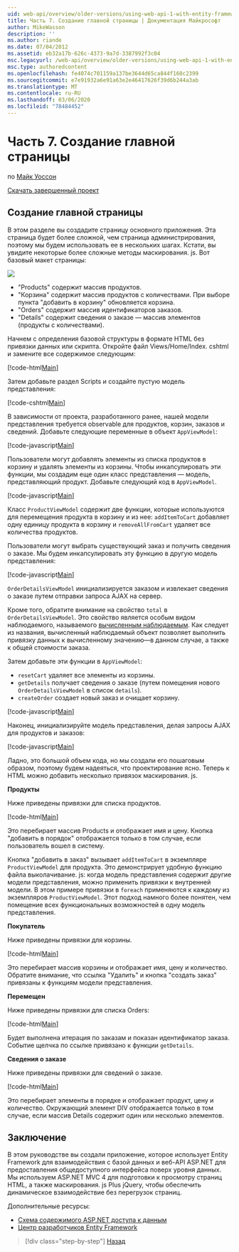 ```yaml
---
uid: web-api/overview/older-versions/using-web-api-1-with-entity-framework-5/using-web-api-with-entity-framework-part-7
title: Часть 7. Создание главной страницы | Документация Майкрософт
author: MikeWasson
description: ''
ms.author: riande
ms.date: 07/04/2012
ms.assetid: eb32a17b-626c-4373-9a7d-3387992f3c04
msc.legacyurl: /web-api/overview/older-versions/using-web-api-1-with-entity-framework-5/using-web-api-with-entity-framework-part-7
msc.type: authoredcontent
ms.openlocfilehash: fe4074c701159a137be3644d65ca844f160c2399
ms.sourcegitcommit: e7e91932a6e91a63e2e46417626f39d6b244a3ab
ms.translationtype: MT
ms.contentlocale: ru-RU
ms.lasthandoff: 03/06/2020
ms.locfileid: "78484452"
---
```

# <a name="part-7-creating-the-main-page"></a>Часть 7. Создание главной страницы

по [Майк Уоссон](https://github.com/MikeWasson)

[Скачать завершенный проект](https://code.msdn.microsoft.com/ASP-NET-Web-API-with-afa30545)

## <a name="creating-the-main-page"></a>Создание главной страницы

В этом разделе вы создадите страницу основного приложения. Эта страница будет более сложной, чем страница администрирования, поэтому мы будем использовать ее в нескольких шагах. Кстати, вы увидите некоторые более сложные методы маскирования. js. Вот базовый макет страницы:

![](using-web-api-with-entity-framework-part-7/_static/image1.png)

- "Products" содержит массив продуктов.
- "Корзина" содержит массив продуктов с количествами. При выборе пункта "добавить в корзину" обновляется корзина.
- "Orders" содержит массив идентификаторов заказов.
- "Details" содержит сведения о заказе — массив элементов (продукты с количествами).

Начнем с определения базовой структуры в формате HTML без привязки данных или скрипта. Откройте файл Views/Home/Index. cshtml и замените все содержимое следующим:

[!code-html[Main](using-web-api-with-entity-framework-part-7/samples/sample1.html)]

Затем добавьте раздел Scripts и создайте пустую модель представления:

[!code-cshtml[Main](using-web-api-with-entity-framework-part-7/samples/sample2.cshtml)]

В зависимости от проекта, разработанного ранее, нашей модели представления требуется observable для продуктов, корзин, заказов и сведений. Добавьте следующие переменные в объект `AppViewModel`:

[!code-javascript[Main](using-web-api-with-entity-framework-part-7/samples/sample3.js)]

Пользователи могут добавлять элементы из списка продуктов в корзину и удалять элементы из корзины. Чтобы инкапсулировать эти функции, мы создадим еще один класс представления — модель, представляющий продукт. Добавьте следующий код в `AppViewModel`.

[!code-javascript[Main](using-web-api-with-entity-framework-part-7/samples/sample4.js?highlight=4)]

Класс `ProductViewModel` содержит две функции, которые используются для перемещения продукта в корзину и из нее: `addItemToCart` добавляет одну единицу продукта в корзину и `removeAllFromCart` удаляет все количества продуктов.

Пользователи могут выбрать существующий заказ и получить сведения о заказе. Мы будем инкапсулировать эту функцию в другую модель представления:

[!code-javascript[Main](using-web-api-with-entity-framework-part-7/samples/sample5.js?highlight=4)]

`OrderDetailsViewModel` инициализируется заказом и извлекает сведения о заказе путем отправки запроса AJAX на сервер.

Кроме того, обратите внимание на свойство `total` в `OrderDetailsViewModel`. Это свойство является особым видом наблюдаемого, называемого [вычисленным наблюдаемым](http://knockoutjs.com/documentation/computedObservables.html). Как следует из названия, вычисленный наблюдаемый объект позволяет выполнить привязку данных к вычисленному значению&#8212;в данном случае, а также к общей стоимости заказа.

Затем добавьте эти функции в `AppViewModel`:

- `resetCart` удаляет все элементы из корзины.
- `getDetails` получает сведения о заказе (путем помещения нового `OrderDetailsViewModel` в список `details`).
- `createOrder` создает новый заказ и очищает корзину.

[!code-javascript[Main](using-web-api-with-entity-framework-part-7/samples/sample6.js?highlight=4)]

Наконец, инициализируйте модель представления, делая запросы AJAX для продуктов и заказов:

[!code-javascript[Main](using-web-api-with-entity-framework-part-7/samples/sample7.js)]

Ладно, это большой объем кода, но мы создали его пошаговым образом, поэтому будем надеяться, что проектирование ясно. Теперь к HTML можно добавить несколько привязок маскирования. js.

**Продукты**

Ниже приведены привязки для списка продуктов.

[!code-html[Main](using-web-api-with-entity-framework-part-7/samples/sample8.html)]

Это перебирает массив Products и отображает имя и цену. Кнопка "добавить в порядок" отображается только в том случае, если пользователь вошел в систему.

Кнопка "добавить в заказ" вызывает `addItemToCart` в экземпляре `ProductViewModel` для продукта. Это демонстрирует удобную функцию файла выколачивание. js: когда модель представления содержит другие модели представления, можно применить привязки к внутренней модели. В этом примере привязки в `foreach` применяются к каждому из экземпляров `ProductViewModel`. Этот подход намного более понятен, чем помещение всех функциональных возможностей в одну модель представления.

**Покупатель**

Ниже приведены привязки для корзины.

[!code-html[Main](using-web-api-with-entity-framework-part-7/samples/sample9.html)]

Это перебирает массив корзины и отображает имя, цену и количество. Обратите внимание, что ссылка "Удалить" и кнопка "создать заказ" привязаны к функциям модели представления.

**Перемещен**

Ниже приведены привязки для списка Orders:

[!code-html[Main](using-web-api-with-entity-framework-part-7/samples/sample10.html)]

Будет выполнена итерация по заказам и показан идентификатор заказа. Событие щелчка по ссылке привязано к функции `getDetails`.

**Сведения о заказе**

Ниже приведены привязки для сведений о заказе.

[!code-html[Main](using-web-api-with-entity-framework-part-7/samples/sample11.html)]

Это перебирает элементы в порядке и отображает продукт, цену и количество. Окружающий элемент DIV отображается только в том случае, если массив Details содержит один или несколько элементов.

## <a name="conclusion"></a>Заключение

В этом руководстве вы создали приложение, которое использует Entity Framework для взаимодействия с базой данных и веб-API ASP.NET для предоставления общедоступного интерфейса поверх уровня данных. Мы используем ASP.NET MVC 4 для подготовки к просмотру страниц HTML, а также маскирования. js Plus jQuery, чтобы обеспечить динамическое взаимодействие без перегрузок страниц.

Дополнительные ресурсы:

- [Схема содержимого ASP.NET доступа к данным](https://msdn.microsoft.com/library/6759sth4.aspx)
- [Центр разработчиков Entity Framework](https://msdn.microsoft.com/data/ef)

> [!div class="step-by-step"]
> [Назад](using-web-api-with-entity-framework-part-6.md)
